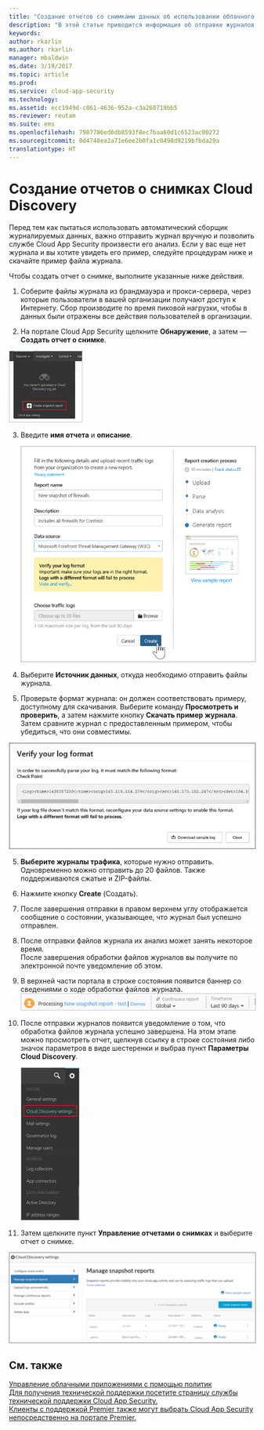 ```yaml
---
title: "Создание отчетов со снимками данных об использовании облачного приложения Cloud Discovery | Microsoft Docs"
description: "В этой статье приводится информация об отправке журналов вручную для создания отчета о снимке приложений Cloud Discovery."
keywords: 
author: rkarlin
ms.author: rkarlin
manager: mbaldwin
ms.date: 3/19/2017
ms.topic: article
ms.prod: 
ms.service: cloud-app-security
ms.technology: 
ms.assetid: ecc1949d-c861-4636-952a-c3a260719bb5
ms.reviewer: reutam
ms.suite: ems
ms.openlocfilehash: 7987786ed6db8593f8ec7baa60d1c6523ac00272
ms.sourcegitcommit: 0d4748ea2a71e6ee2b0fa1c0498d9219bfbda29a
translationtype: HT
---
```

# <a name="create-snapshot-cloud-discovery-reports"></a>Создание отчетов о снимках Cloud Discovery
Перед тем как пытаться использовать автоматический сборщик журналируемых данных, важно отправить журнал вручную и позволить службе Cloud App Security произвести его анализ.
Если у вас еще нет журнала и вы хотите увидеть его пример, следуйте процедурам ниже и скачайте пример файла журнала.


Чтобы создать отчет о снимке, выполните указанные ниже действия.
  
1.  Соберите файлы журнала из брандмауэра и прокси-сервера, через которые пользователи в вашей организации получают доступ к Интернету. Сбор производите по время пиковой нагрузки, чтобы в данных были отражены все действия пользователей в организации.  
  
2.  На портале Cloud App Security щелкните **Обнаружение**, а затем — **Создать отчет о снимке**.  
  
   ![Создание отчета о снимке](./media/create-new-snapshot-report.png)
     
3.  Введите **имя отчета** и **описание**.
  
     ![Новый отчет о снимке](./media/new-snapshot-report.png) 

4.  Выберите **Источник данных**, откуда необходимо отправить файлы журнала.  
  
5. Проверьте формат журнала: он должен соответствовать примеру, доступному для скачивания. Выберите команду **Просмотреть и проверить**, а затем нажмите кнопку **Скачать пример журнала**. Затем сравните журнал с предоставленным примером, чтобы убедиться, что они совместимы. 

 ![Проверка формата журнала](./media/cloud-discovery-snapshot-verify.png)  

5.  **Выберите журналы трафика**, которые нужно отправить. Одновременно можно отправить до 20 файлов. Также поддерживаются сжатые и ZIP-файлы.  
  
6.  Нажмите кнопку **Create** (Создать).  

7.  После завершения отправки в правом верхнем углу отображается сообщение о состоянии, указывающее, что журнал был успешно отправлен.  
  
8.  После отправки файлов журнала их анализ может занять некоторое время.  
После завершения обработки файлов журналов вы получите по электронной почте уведомление об этом. 
  
9. В верхней части портала в строке состояния появится баннер со сведениями о ходе обработки файлов журнала.  
![строка меню с сообщением об обработке файлов журнала](./media/processing-log-file-menu-bar.png) 
   
10. После отправки журналов появится уведомление о том, что обработка файлов журнала успешно завершена. На этом этапе можно просмотреть отчет, щелкнув ссылку в строке состояния либо значок параметров в виде шестеренки и выбрав пункт **Параметры Cloud Discovery**.   
  
     ![Вкладка параметров обнаружения](./media/discovery-settings-tab.png)
11. Затем щелкните пункт **Управление отчетами о снимках** и выберите отчет о снимке.
 
![Управление отчетами о моментальных снимках](./media/snapshot-report-managment.png)

  
      
## <a name="see-also"></a>См. также  
[Управление облачными приложениями с помощью политик](control-cloud-apps-with-policies.md)   
[Для получения технической поддержки посетите страницу службы технической поддержки Cloud App Security.](http://support.microsoft.com/oas/default.aspx?prid=16031)   
[Клиенты с поддержкой Premier также могут выбрать Cloud App Security непосредственно на портале Premier.](https://premier.microsoft.com/)  
    
      
  